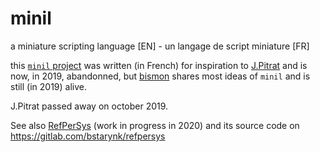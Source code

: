 # minil
a miniature scripting language [EN] - un langage de script miniature [FR]


this [`minil` project](https://github.com/bstarynk/minil) was written (in French) for inspiration to
[J.Pitrat](http://bootstrappingartificialintelligence.fr/WordPress3/)
and is now, in 2019, abandonned, but
[bismon](https://github.com/bstarynk/bismon) shares most ideas of
`minil` and is still (in 2019) alive.

J.Pitrat passed away on october 2019.

See also [RefPerSys](http://refpersys.org/) (work in progress in 2020) and its source code on https://gitlab.com/bstarynk/refpersys